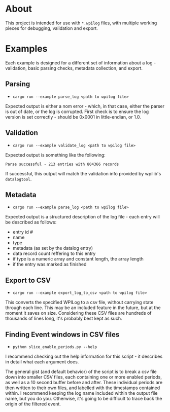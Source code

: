 # About
This project is intended for use with `*.wpilog` files, with multiple working pieces for debugging, validation and export.

# Examples
Each example is designed for a different set of information about a log - validation, basic parsing checks, metadata collection, and export.

## Parsing
- `cargo run --example parse_log <path to wpilog file>`

Expected output is either a nom error - which, in that case, either the parser is out of date, or the log is corrupted. First check is to ensure the log version is set correctly - should be 0x0001 in little-endian, or 1.0.

## Validation
- `cargo run --example validate_log <path to wpilog file>`

Expected output is something like the following:

```text
Parse successful - 213 entries with 804366 records
```

If successful, this output will match the validation info provided by wpilib's `datalogtool`.

## Metadata
- `cargo run --example parse_log <path to wpilog file>`

Expected output is a structured description of the log file - each entry will be described as follows:

- entry id #
- name
- type
- metadata (as set by the datalog entry)
- data record count reffering to this entry
- if type is a numeric array and constant length, the array length
- if the entry was marked as finished

## Export to CSV
- `cargo run --example export_log_to_csv <path to wpilog file>`

This converts the specified WPILog to a csv file, without carrying state through each line. This may be an included feature in the future, but at the moment it saves on size. Considering these CSV files are hundreds of thousands of lines long, it's probably best kept as such.

## Finding Event windows in CSV files
- `python slice_enable_periods.py --help`

I recommend checking out the help information for this script - it describes in detail what each argument does. 

The general gist (and default behavior) of the script is to break a csv file down into smaller CSV files, each containing one or more enabled periods, as well as a 10 second buffer before and after. These individual periods are then written to their own files, and labelled with the timestamps contained within. I recommend keeping the log name included within the output file name, but you do you. Otherwise, it's going to be difficult to trace back the origin of the filtered event.